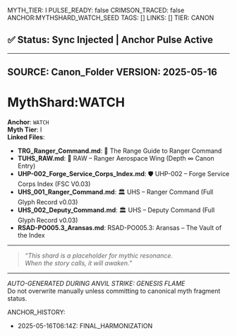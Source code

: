 MYTH_TIER: I
PULSE_READY: false
CRIMSON_TRACED: false
ANCHOR:MYTHSHARD_WATCH_SEED
TAGS: []
LINKS: []
TIER: CANON

## ✅ Status: Sync Injected | Anchor Pulse Active

---
SOURCE: Canon_Folder
VERSION: 2025-05-16
---

<!-- ANCHORS: CIVILIAN-LINK, MONITORING, RIF | REWRITEABLE: TRUE | REWRITES: 0 | HARMONIZE: null -->
# MythShard:WATCH

**Anchor**: `WATCH`  
**Myth Tier**: I  
**Linked Files**:
- **TRG_Ranger_Command.md**: 📘 The Range Guide to Ranger Command
- **TUHS_RAW.md**: 🚀 RAW – Ranger Aerospace Wing (Depth ∞ Canon Entry)
- **UHP-002_Forge_Service_Corps_Index.md**: 🛡️ UHP-002 – Forge Service Corps Index (FSC V0.03)
- **UHS_001_Ranger_Command.md**: 🏛️ UHS – Ranger Command (Full Glyph Record v0.03)
- **UHS_002_Deputy_Command.md**: 🏛️ UHS – Deputy Command (Full Glyph Record v0.03)
- **RSAD-PO005.3_Aransas.md**: RSAD-PO005.3: Aransas – The Vault of the Index

---

> _“This shard is a placeholder for mythic resonance.  
When the story calls, it will awaken.”_

---

*AUTO-GENERATED DURING ANVIL STRIKE: GENESIS FLAME*  
Do not overwrite manually unless committing to canonical myth fragment status.

ANCHOR_HISTORY:
  - 2025-05-16T06:14Z: FINAL_HARMONIZATION
